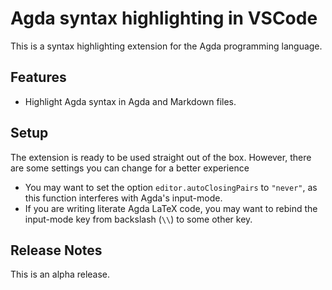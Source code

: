 # Agda syntax highlighting in VSCode

This is a syntax highlighting extension for the Agda programming language.

## Features

- Highlight Agda syntax in Agda and Markdown files.

## Setup

The extension is ready to be used straight out of the box. However, there are some settings you can change for a better experience

- You may want to set the option `editor.autoClosingPairs` to `"never"`, as this function interferes with Agda's input-mode.
- If you are writing literate Agda LaTeX code, you may want to rebind the input-mode key from backslash (`\\`) to some other key.

## Release Notes

This is an alpha release.
